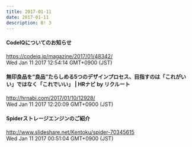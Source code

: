 ```yaml
---
title: 2017-01-11
date: 2017-01-11
description: B! 3
---
```


#### CodeIQについてのお知らせ
https://codeiq.jp/magazine/2017/01/48342/<br>
Wed Jan 11 2017 12:54:14 GMT+0900 (JST)<br>


#### 無印良品を“良品”たらしめる5つのデザインプロセス、目指すのは「これがいい」ではなく「これでいい」 | HRナビ by リクルート
http://hrnabi.com/2017/01/10/12928/<br>
Wed Jan 11 2017 12:20:09 GMT+0900 (JST)<br>


#### Spiderストレージエンジンのご紹介
http://www.slideshare.net/Kentoku/spider-70345615<br>
Wed Jan 11 2017 00:51:04 GMT+0900 (JST)<br>


